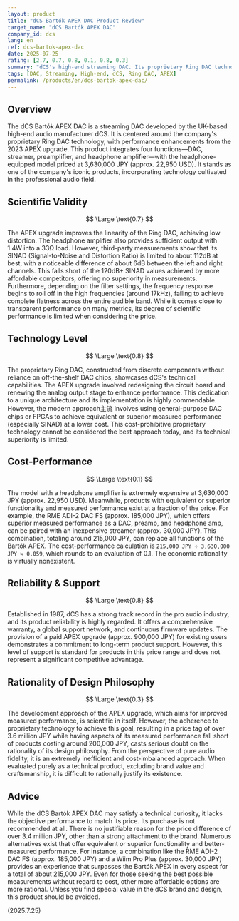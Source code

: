 ```yaml
---
layout: product
title: "dCS Bartók APEX DAC Product Review"
target_name: "dCS Bartók APEX DAC"
company_id: dcs
lang: en
ref: dcs-bartok-apex-dac
date: 2025-07-25
rating: [2.7, 0.7, 0.8, 0.1, 0.8, 0.3]
summary: "dCS's high-end streaming DAC. Its proprietary Ring DAC technology is distinctive, but its price is grossly disproportionate to its measured performance and features, resulting in extremely poor cost-rationality."
tags: [DAC, Streaming, High-end, dCS, Ring DAC, APEX]
permalink: /products/en/dcs-bartok-apex-dac/
---
```


## Overview

The dCS Bartók APEX DAC is a streaming DAC developed by the UK-based high-end audio manufacturer dCS. It is centered around the company's proprietary Ring DAC technology, with performance enhancements from the 2023 APEX upgrade. This product integrates four functions—DAC, streamer, preamplifier, and headphone amplifier—with the headphone-equipped model priced at 3,630,000 JPY (approx. 22,950 USD). It stands as one of the company's iconic products, incorporating technology cultivated in the professional audio field.

## Scientific Validity

$$ \Large \text{0.7} $$

The APEX upgrade improves the linearity of the Ring DAC, achieving low distortion. The headphone amplifier also provides sufficient output with 1.4W into a 33Ω load. However, third-party measurements show that its SINAD (Signal-to-Noise and Distortion Ratio) is limited to about 112dB at best, with a noticeable difference of about 6dB between the left and right channels. This falls short of the 120dB+ SINAD values achieved by more affordable competitors, offering no superiority in measurements. Furthermore, depending on the filter settings, the frequency response begins to roll off in the high frequencies (around 17kHz), failing to achieve complete flatness across the entire audible band. While it comes close to transparent performance on many metrics, its degree of scientific performance is limited when considering the price.

## Technology Level

$$ \Large \text{0.8} $$

The proprietary Ring DAC, constructed from discrete components without reliance on off-the-shelf DAC chips, showcases dCS's technical capabilities. The APEX upgrade involved redesigning the circuit board and renewing the analog output stage to enhance performance. This dedication to a unique architecture and its implementation is highly commendable. However, the modern approach主流 involves using general-purpose DAC chips or FPGAs to achieve equivalent or superior measured performance (especially SINAD) at a lower cost. This cost-prohibitive proprietary technology cannot be considered the best approach today, and its technical superiority is limited.

## Cost-Performance

$$ \Large \text{0.1} $$

The model with a headphone amplifier is extremely expensive at 3,630,000 JPY (approx. 22,950 USD). Meanwhile, products with equivalent or superior functionality and measured performance exist at a fraction of the price. For example, the RME ADI-2 DAC FS (approx. 185,000 JPY), which offers superior measured performance as a DAC, preamp, and headphone amp, can be paired with an inexpensive streamer (approx. 30,000 JPY). This combination, totaling around 215,000 JPY, can replace all functions of the Bartók APEX. The cost-performance calculation is `215,000 JPY ÷ 3,630,000 JPY ≒ 0.059`, which rounds to an evaluation of 0.1. The economic rationality is virtually nonexistent.

## Reliability & Support

$$ \Large \text{0.8} $$

Established in 1987, dCS has a strong track record in the pro audio industry, and its product reliability is highly regarded. It offers a comprehensive warranty, a global support network, and continuous firmware updates. The provision of a paid APEX upgrade (approx. 900,000 JPY) for existing users demonstrates a commitment to long-term product support. However, this level of support is standard for products in this price range and does not represent a significant competitive advantage.

## Rationality of Design Philosophy

$$ \Large \text{0.3} $$

The development approach of the APEX upgrade, which aims for improved measured performance, is scientific in itself. However, the adherence to proprietary technology to achieve this goal, resulting in a price tag of over 3.6 million JPY while having aspects of its measured performance fall short of products costing around 200,000 JPY, casts serious doubt on the rationality of its design philosophy. From the perspective of pure audio fidelity, it is an extremely inefficient and cost-imbalanced approach. When evaluated purely as a technical product, excluding brand value and craftsmanship, it is difficult to rationally justify its existence.

## Advice

While the dCS Bartók APEX DAC may satisfy a technical curiosity, it lacks the objective performance to match its price. Its purchase is not recommended at all. There is no justifiable reason for the price difference of over 3.4 million JPY, other than a strong attachment to the brand. Numerous alternatives exist that offer equivalent or superior functionality and better-measured performance. For instance, a combination like the RME ADI-2 DAC FS (approx. 185,000 JPY) and a Wiim Pro Plus (approx. 30,000 JPY) provides an experience that surpasses the Bartók APEX in every aspect for a total of about 215,000 JPY. Even for those seeking the best possible measurements without regard to cost, other more affordable options are more rational. Unless you find special value in the dCS brand and design, this product should be avoided.

(2025.7.25)

